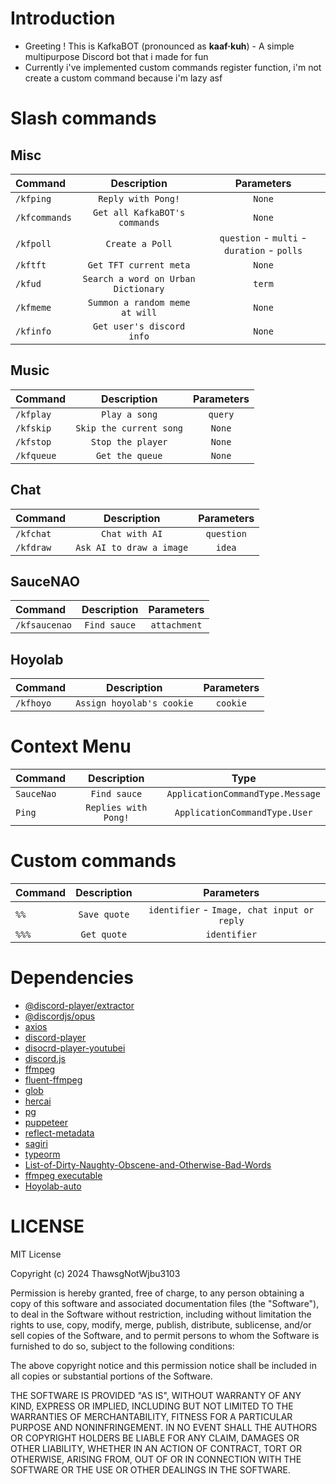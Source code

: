 # Introduction
- Greeting ! This is KafkaBOT (pronounced as **kaaf·kuh**) - A simple multipurpose Discord bot that i made for fun
- Currently i've implemented custom commands register function, i'm not create a custom command because i'm lazy asf
# Slash commands
## Misc
| Command           | Description                           | Parameters                                    |
| :-----------------|:-------------------------------------:|:---------------------------------------------:|
| `/kfping`         | `Reply with Pong!`                    | `None`                                        |
| `/kfcommands`     | `Get all KafkaBOT's commands`         | `None`                                        |
| `/kfpoll`         | `Create a Poll`                       | `question` - `multi` - `duration` - `polls`   |
| `/kftft`          | `Get TFT current meta`                | `None`                                        |
| `/kfud`           | `Search a word on Urban Dictionary`   | `term`                                        |
| `/kfmeme`         | `Summon a random meme at will`        | `None`                                        |
| `/kfinfo`         | `Get user's discord info`             | `None`                                        |

## Music
| Command           | Description                           | Parameters                                    |
| :-----------------|:-------------------------------------:|:---------------------------------------------:|
| `/kfplay`         | `Play a song`                         | `query`                                       |
| `/kfskip`         | `Skip the current song`               | `None`                                        |
| `/kfstop`         | `Stop the player`                     | `None`                                        |
| `/kfqueue`        | `Get the queue`                       | `None`                                        |

## Chat
| Command           | Description                           | Parameters                                    |
| :-----------------|:-------------------------------------:|:---------------------------------------------:|
| `/kfchat`         | `Chat with AI`                        | `question`                                    |
| `/kfdraw`         | `Ask AI to draw a image`              | `idea`                                        |

## SauceNAO
| Command           | Description                           | Parameters                                    |
| :-----------------|:-------------------------------------:|:---------------------------------------------:|
| `/kfsaucenao`     | `Find sauce`                          | `attachment`                                  |

## Hoyolab
| Command           | Description                           | Parameters                                    |
| :-----------------|:-------------------------------------:|:---------------------------------------------:|
| `/kfhoyo`         | `Assign hoyolab's cookie`             | `cookie`                                      |

# Context Menu
| Command           | Description                           | Type                                          |
| :-----------------|:-------------------------------------:|:---------------------------------------------:|
| `SauceNao`        | `Find sauce`                          | `ApplicationCommandType.Message`              |
| `Ping`            | `Replies with Pong!`                  | `ApplicationCommandType.User`                 |

# Custom commands
| Command           | Description                           | Parameters                                    |
| :-----------------|:-------------------------------------:|:---------------------------------------------:|
| `%%`              | `Save quote`                          | `identifier` - `Image, chat input or reply`   |
| `%%%`             | `Get quote`                           | `identifier`                                  |

# Dependencies
- [@discord-player/extractor](https://www.npmjs.com/package/@discord-player/extractor)
- [@discordjs/opus](https://www.npmjs.com/package/@discordjs/opus)
- [axios](https://www.npmjs.com/package/axios)
- [discord-player](https://www.npmjs.com/package/discord-player)
- [disocrd-player-youtubei](https://www.npmjs.com/package/discord-player-youtubei)
- [discord.js](https://www.npmjs.com/package/discord.js)
- [ffmpeg](https://www.npmjs.com/package/ffmpeg)
- [fluent-ffmpeg](https://www.npmjs.com/package/fluent-ffmpeg)
- [glob](https://www.npmjs.com/package/glob)
- [hercai](https://www.npmjs.com/package/hercai)
- [pg](https://www.npmjs.com/package/pg)
- [puppeteer](https://www.npmjs.com/package/puppeteer)
- [reflect-metadata](https://www.npmjs.com/package/reflect-metadata)
- [sagiri](https://www.npmjs.com/package/sagiri)
- [typeorm](https://www.npmjs.com/package/typeorm)
- [List-of-Dirty-Naughty-Obscene-and-Otherwise-Bad-Words](https://github.com/LDNOOBW/List-of-Dirty-Naughty-Obscene-and-Otherwise-Bad-Words/tree/master)
- [ffmpeg executable](https://www.ffmpeg.org/)
- [Hoyolab-auto](https://github.com/torikushiii/hoyolab-auto)


# LICENSE
MIT License

Copyright (c) 2024 ThawsgNotWjbu3103

Permission is hereby granted, free of charge, to any person obtaining a copy
of this software and associated documentation files (the "Software"), to deal
in the Software without restriction, including without limitation the rights
to use, copy, modify, merge, publish, distribute, sublicense, and/or sell
copies of the Software, and to permit persons to whom the Software is
furnished to do so, subject to the following conditions:

The above copyright notice and this permission notice shall be included in all
copies or substantial portions of the Software.

THE SOFTWARE IS PROVIDED "AS IS", WITHOUT WARRANTY OF ANY KIND, EXPRESS OR
IMPLIED, INCLUDING BUT NOT LIMITED TO THE WARRANTIES OF MERCHANTABILITY,
FITNESS FOR A PARTICULAR PURPOSE AND NONINFRINGEMENT. IN NO EVENT SHALL THE
AUTHORS OR COPYRIGHT HOLDERS BE LIABLE FOR ANY CLAIM, DAMAGES OR OTHER
LIABILITY, WHETHER IN AN ACTION OF CONTRACT, TORT OR OTHERWISE, ARISING FROM,
OUT OF OR IN CONNECTION WITH THE SOFTWARE OR THE USE OR OTHER DEALINGS IN THE
SOFTWARE.